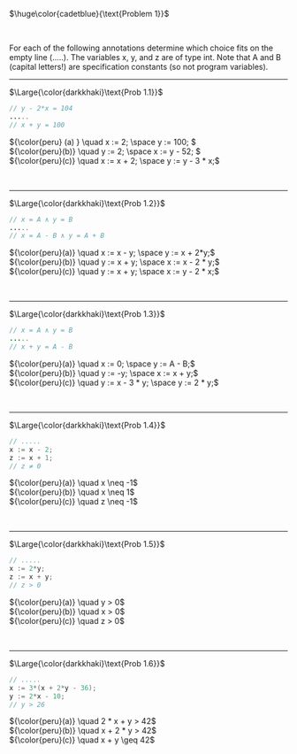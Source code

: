 $\huge\color{cadetblue}{\text{Problem 1}}$

<br/>

For each of the following annotations determine which choice fits on the empty line (.....). The variables x, y, and z are of type int. Note that A and B (capital letters!) are specification constants (so not program variables).

---------------

$\Large{\color{darkkhaki}\text{Prob 1.1}}$

```java
// y - 2*x = 104 
.....
// x + y = 100 
```

${\color{peru} (a) } \quad x := 2; \space y := 100; $  
${\color{peru}(b)} \quad y := 2; \space x := y - 52; $  
${\color{peru}(c)} \quad x := x + 2; \space y := y - 3 * x;$  

<br/>

---------------

$\Large{\color{darkkhaki}\text{Prob 1.2}}$

```java
// x = A ∧ y = B 
.....
// x = A - B ∧ y = A + B 
```

${\color{peru}(a)} \quad x := x - y; \space y := x + 2*y;$  
${\color{peru}(b)} \quad y := x + y; \space x := x - 2 * y;$  
${\color{peru}(c)} \quad y := x + y; \space x := y - 2 * x;$  

<br/>

---------------

$\Large{\color{darkkhaki}\text{Prob 1.3}}$

```java
// x = A ∧ y = B 
.....
// x + y = A - B
```

${\color{peru}(a)} \quad x := 0; \space y := A - B;$  
${\color{peru}(b)} \quad y := -y; \space x := x + y;$  
${\color{peru}(c)} \quad y := x - 3 * y; \space y := 2 * y;$  

<br/>

---------------

$\Large{\color{darkkhaki}\text{Prob 1.4}}$

```java
// .....
x := x - 2;
z := x + 1;
// z ≠ 0
```

${\color{peru}(a)} \quad x \neq -1$  
${\color{peru}(b)} \quad x \neq 1$  
${\color{peru}(c)} \quad z \neq -1$  

<br/>

---------------

$\Large{\color{darkkhaki}\text{Prob 1.5}}$

```java
// ..... 
x := 2*y;
z := x + y;
// z > 0
```

${\color{peru}(a)} \quad y > 0$  
${\color{peru}(b)} \quad x > 0$  
${\color{peru}(c)} \quad z > 0$  

<br/>

---------------

$\Large{\color{darkkhaki}\text{Prob 1.6}}$

```java
// .....
x := 3*(x + 2*y - 36);
y := 2*x - 10;
// y > 26
```

${\color{peru}(a)} \quad 2 * x + y > 42$  
${\color{peru}(b)} \quad x + 2 * y > 42$  
${\color{peru}(c)} \quad x + y \geq 42$  

&nbsp;
